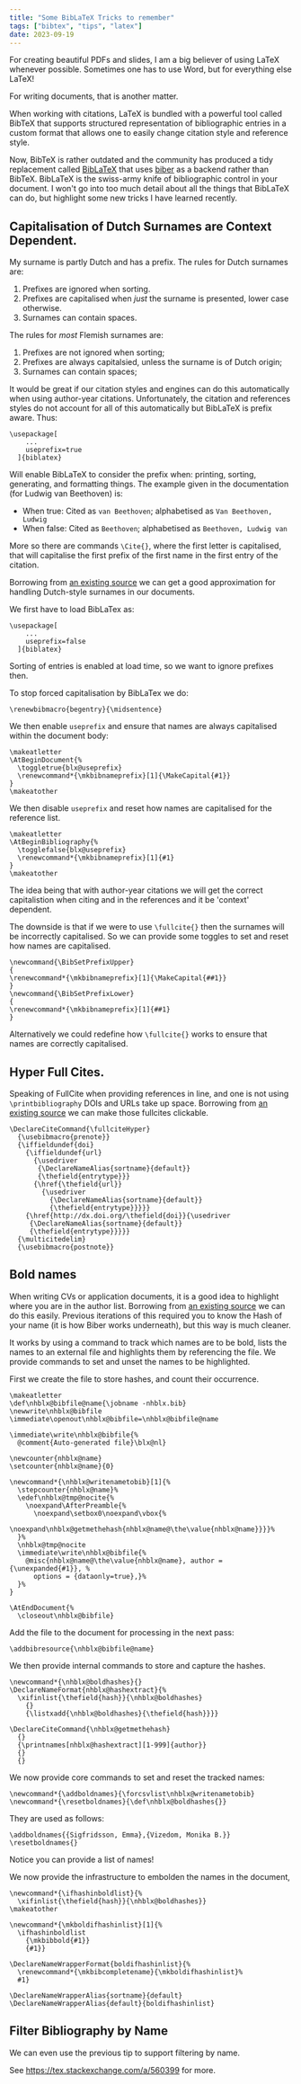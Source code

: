 ```yaml
---
title: "Some BibLaTeX Tricks to remember"
tags: ["bibtex", "tips", "latex"]
date: 2023-09-19
---
```


For creating beautiful PDFs and slides, I am a big believer of using LaTeX whenever possible.
Sometimes one has to use Word, but for everything else LaTeX!

For writing documents, that is another matter.

When working with citations, LaTeX is bundled with a powerful tool called BibTeX that supports structured representation of bibliographic entries in a custom format that allows one to easily change citation style and reference style.

Now, BibTeX is rather outdated and the community has produced a tidy replacement called [BibLaTeX](https://texdoc.org/serve/biblatex.pdf/0) that uses [biber](https://texdoc.org/serve/biber.pdf/0) as a backend rather than BibTeX.
BibLaTeX is the swiss-army knife of bibliographic control in your document.
I won't go into too much detail about all the things that BibLaTeX can do, but highlight some new tricks I have learned recently.

## Capitalisation of Dutch Surnames are Context Dependent.

My surname is partly Dutch and has a prefix.
The rules for Dutch surnames are:

1. Prefixes are ignored when sorting.
2. Prefixes are capitalised when _just_ the surname is presented, lower case otherwise.
3. Surnames can contain spaces.

The rules for _most_ Flemish surnames are:

1. Prefixes are not ignored when sorting;
2. Prefixes are always capitalsied, unless the surname is of Dutch origin;
3. Surnames can contain spaces;

It would be great if our citation styles and engines can do this automatically when using author-year citations.
Unfortunately, the citation and references styles do not account for all of this automatically but BibLaTeX is prefix aware.
Thus:

```
\usepackage[
    ...
    useprefix=true
  ]{biblatex}
```

Will enable BibLaTeX to consider the prefix when: printing, sorting, generating, and formatting things.
The example given in the documentation (for Ludwig van Beethoven) is:

+ When true: Cited as `van Beethoven`; alphabetised as `Van Beethoven, Ludwig`
+ When false: Cited as `Beethoven`; alphabetised as `Beethoven, Ludwig van`

More so there are commands `\Cite{}`, where the first letter is capitalised, that will capitalise the first prefix of the first name in the first entry of the citation.

Borrowing from [an existing source](https://tex.stackexchange.com/a/23397) we can get a good approximation for handling Dutch-style surnames in our documents.

We first have to load BibLaTex as:

```
\usepackage[
    ...
    useprefix=false
  ]{biblatex}
```

Sorting of entries is enabled at load time, so we want to ignore prefixes then.

To stop forced capitalisation by BibLaTex we do:

```
\renewbibmacro{begentry}{\midsentence}
```

We then enable `useprefix` and ensure that names are always capitalised within the document body:

```
\makeatletter
\AtBeginDocument{%
  \toggletrue{blx@useprefix}
  \renewcommand*{\mkbibnameprefix}[1]{\MakeCapital{#1}}
}
\makeatother
```

We then disable `useprefix` and reset how names are capitalised for the reference list.

```
\makeatletter
\AtBeginBibliography{%
  \togglefalse{blx@useprefix}
  \renewcommand*{\mkbibnameprefix}[1]{#1}
}
\makeatother
```

The idea being that with author-year citations we will get the correct capitalistion when citing and in the references and it be 'context' dependent.

The downside is that if we were to use `\fullcite{}` then the surnames will be incorrectly capitalised.
So we can provide some toggles to set and reset how names are capitalised.

```
\newcommand{\BibSetPrefixUpper}
{
\renewcommand*{\mkbibnameprefix}[1]{\MakeCapital{##1}}
}
\newcommand{\BibSetPrefixLower}
{
\renewcommand*{\mkbibnameprefix}[1]{##1}
}
```

Alternatively we could redefine how `\fullcite{}` works to ensure that names are correctly capitalised.

## Hyper Full Cites.

Speaking of FullCite when providing references in line, and one is not using `\printbibliography` DOIs and URLs take up space.
Borrowing from [an existing source](https://9to5science.com/biblatex-how-to-make-fullcite-a-clickable-link) we can make those fullcites clickable.

```
\DeclareCiteCommand{\fullciteHyper}
  {\usebibmacro{prenote}}
  {\iffieldundef{doi}
    {\iffieldundef{url}
      {\usedriver
       {\DeclareNameAlias{sortname}{default}}
       {\thefield{entrytype}}}
      {\href{\thefield{url}}
        {\usedriver
          {\DeclareNameAlias{sortname}{default}}
          {\thefield{entrytype}}}}}
    {\href{http://dx.doi.org/\thefield{doi}}{\usedriver
     {\DeclareNameAlias{sortname}{default}}
     {\thefield{entrytype}}}}}
  {\multicitedelim}
  {\usebibmacro{postnote}}
```

## Bold names

When writing CVs or application documents, it is a good idea to highlight where you are in the author list.
Borrowing from [an existing source](https://tex.stackexchange.com/a/416416) we can do this easily.
Previous iterations of this required you to know the Hash of your name (it is how Biber works underneath), but this way is much cleaner.

It works by using a command to track which names are to be bold, lists the names to an external file and highlights them by referencing the file.
We provide commands to set and unset the names to be highlighted.


First we create the file to store hashes, and count their occurrence.

```
\makeatletter
\def\nhblx@bibfile@name{\jobname -nhblx.bib}
\newwrite\nhblx@bibfile
\immediate\openout\nhblx@bibfile=\nhblx@bibfile@name

\immediate\write\nhblx@bibfile{%
  @comment{Auto-generated file}\blx@nl}

\newcounter{nhblx@name}
\setcounter{nhblx@name}{0}

\newcommand*{\nhblx@writenametobib}[1]{%
  \stepcounter{nhblx@name}%
  \edef\nhblx@tmp@nocite{%
    \noexpand\AfterPreamble{%
      \noexpand\setbox0\noexpand\vbox{%
        \noexpand\nhblx@getmethehash{nhblx@name@\the\value{nhblx@name}}}}%
  }%
  \nhblx@tmp@nocite
  \immediate\write\nhblx@bibfile{%
    @misc{nhblx@name@\the\value{nhblx@name}, author = {\unexpanded{#1}}, %
      options = {dataonly=true},}%
  }%
}

\AtEndDocument{%
  \closeout\nhblx@bibfile}
```

Add the file to the document for processing in the next pass:

```
\addbibresource{\nhblx@bibfile@name}
```

We then provide internal commands to store and capture the hashes.

```
\newcommand*{\nhblx@boldhashes}{}
\DeclareNameFormat{nhblx@hashextract}{%
  \xifinlist{\thefield{hash}}{\nhblx@boldhashes}
    {}
    {\listxadd{\nhblx@boldhashes}{\thefield{hash}}}}

\DeclareCiteCommand{\nhblx@getmethehash}
  {}
  {\printnames[nhblx@hashextract][1-999]{author}}
  {}
  {}
```

We now provide core commands to set and reset the tracked names:


```
\newcommand*{\addboldnames}{\forcsvlist\nhblx@writenametobib}
\newcommand*{\resetboldnames}{\def\nhblx@boldhashes{}}
```

They are used as follows:

```
\addboldnames{{Sigfridsson, Emma},{Vizedom, Monika B.}}
\resetboldnames{}
```

Notice you can provide a list of names!

We now provide the infrastructure to embolden the names in the document,

```
\newcommand*{\ifhashinboldlist}{%
  \xifinlist{\thefield{hash}}{\nhblx@boldhashes}}
\makeatother

\newcommand*{\mkboldifhashinlist}[1]{%
  \ifhashinboldlist
    {\mkbibbold{#1}}
    {#1}}

\DeclareNameWrapperFormat{boldifhashinlist}{%
  \renewcommand*{\mkbibcompletename}{\mkboldifhashinlist}%
  #1}

\DeclareNameWrapperAlias{sortname}{default}
\DeclareNameWrapperAlias{default}{boldifhashinlist}
```

## Filter Bibliography by Name

We can even use the previous tip to support filtering by name.

See https://tex.stackexchange.com/a/560399 for more.
